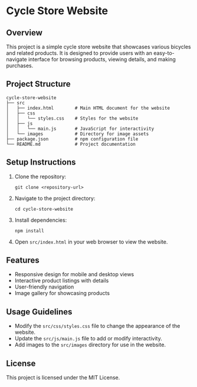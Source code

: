 # Cycle Store Website

## Overview
This project is a simple cycle store website that showcases various bicycles and related products. It is designed to provide users with an easy-to-navigate interface for browsing products, viewing details, and making purchases.

## Project Structure
```
cycle-store-website
├── src
│   ├── index.html        # Main HTML document for the website
│   ├── css
│   │   └── styles.css    # Styles for the website
│   ├── js
│   │   └── main.js       # JavaScript for interactivity
│   └── images            # Directory for image assets
├── package.json          # npm configuration file
└── README.md             # Project documentation
```

## Setup Instructions
1. Clone the repository:
   ```
   git clone <repository-url>
   ```
2. Navigate to the project directory:
   ```
   cd cycle-store-website
   ```
3. Install dependencies:
   ```
   npm install
   ```
4. Open `src/index.html` in your web browser to view the website.

## Features
- Responsive design for mobile and desktop views
- Interactive product listings with details
- User-friendly navigation
- Image gallery for showcasing products

## Usage Guidelines
- Modify the `src/css/styles.css` file to change the appearance of the website.
- Update the `src/js/main.js` file to add or modify interactivity.
- Add images to the `src/images` directory for use in the website.

## License
This project is licensed under the MIT License.